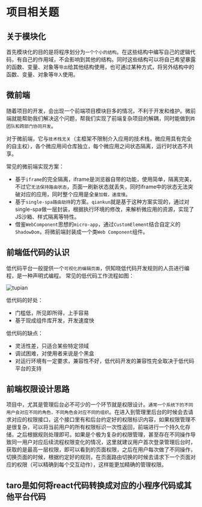 # 项目相关题

## 关于模块化

首先模块化的目的是将程序划分为`一个个小的结构`。在这些结构中编写自己的逻辑代码，有自己的作用域，不会影响到其他的结构。同时这些结构可以将自己希望暴露的函数、变量、对象等`导出`给其他结构使用，也可通过某种方式，将另外结构中的函数、变量、对象等`导入`使用。

## 微前端

随着项目的开发，会出现一个前端项目模块巨多的情况，不利于开发和维护。微前端就能帮助我们解决这个问题，帮我们实现了前端复杂项目的解耦，同时能做到`跨团队和跨部门协同开发`。

对于微前端，它与`技术栈无关`（主框架不限制介入应用的技术栈，微应用具有完全的自主权），各个微应用间仓库独立，每个微应用之间状态隔离，运行时状态不共享。

常见的微前端实现方案：

- 基于`iframe`的完全隔离，iframe是浏览器自带的功能，使用简单，隔离完美，不过它`无法保持路由状态`，页面一刷新状态就丢失，同时iframe中的状态无法突破对应的应用，同时整个应用是全`量加载，速度慢`。
- 基于`single-spa路由劫持`的方案。`qiankun`就是基于这种方案实现的，通过对single-spa做一层封装，根据执行环境的修改，来解析微应用的资源，实现了JS沙箱、样式隔离等特性。
- 借鉴`WebComponent`思想的`micro-app`，通过`CustomElement`结合自定义的`ShadowDom`，将微前端封装成一个类`Web Component`组件。

## 前端低代码的认识

低代码平台一般提供一个`可视化的编辑页面`，供知晓低代码开发规则的人员进行编程，是一种声明式编程。 常见的低代码工作流程如图：

![tupian](./assets/img/17.webp)

低代码的好处：

- 门槛低，所见即所得，上手容易
- 基于现成组件库开发，开发速度快

低代码的缺点：

- 灵活性差，只适合某些特定领域
- 调试困难，对使用者来说是个黑盒
- 对运行环境有一定要求，兼容性不好，低代码开发的兼容性完全取决于低代码平台的支持

## 前端权限设计思路

项目中，尤其是管理后台必不可少的一个环节就是权限设计。`通常一个系统下的不同用户会对应不同的角色，不同角色会对应不同的组织`。在进入到管理里后台的时候会去请求对应的权限接口，这个接口里有和后台约定好的权限标识内容，如果权限管理不是很复杂，可以将当前用户的所有权限标识一次性返回，前端进行一个持久化存储，之后根据规则处理即可。如果是个极为复杂的权限管理，甚至存在不同操作导致同一用户对应后续流程权限变化的情况，这里就建议用户首次登录管理后台时，获取的是最高一层权限，即可以看到的页面权限，之后在用户每次做了不同操作，切换页面的时候，根据约定好的规则，在页面路由切换的时候去请求下一个页面对应的权限（可以精确到每个交互动作），这样能更加精确的管理权限。

## taro是如何将react代码转换成对应的小程序代码或其他平台代码